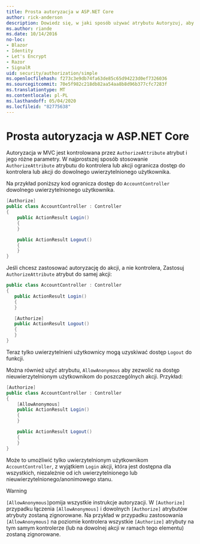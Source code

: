 ```yaml
---
title: Prosta autoryzacja w ASP.NET Core
author: rick-anderson
description: Dowiedz się, w jaki sposób używać atrybutu Autoryzuj, aby ograniczyć dostęp do kontrolerów ASP.NET Core i akcji.
ms.author: riande
ms.date: 10/14/2016
no-loc:
- Blazor
- Identity
- Let's Encrypt
- Razor
- SignalR
uid: security/authorization/simple
ms.openlocfilehash: f273c3e9db74fa63de85c65d94223d0ef7326036
ms.sourcegitcommit: 70e5f982c218db82aa54aa8b8d96b377cfc7283f
ms.translationtype: MT
ms.contentlocale: pl-PL
ms.lasthandoff: 05/04/2020
ms.locfileid: "82775638"
---
```

# <a name="simple-authorization-in-aspnet-core"></a>Prosta autoryzacja w ASP.NET Core

<a name="security-authorization-simple"></a>

Autoryzacja w MVC jest kontrolowana przez `AuthorizeAttribute` atrybut i jego różne parametry. W najprostszej sposób stosowanie `AuthorizeAttribute` atrybutu do kontrolera lub akcji ogranicza dostęp do kontrolera lub akcji do dowolnego uwierzytelnionego użytkownika.

Na przykład poniższy kod ogranicza dostęp do `AccountController` dowolnego uwierzytelnionego użytkownika.

```csharp
[Authorize]
public class AccountController : Controller
{
    public ActionResult Login()
    {
    }

    public ActionResult Logout()
    {
    }
}
```

Jeśli chcesz zastosować autoryzację do akcji, a nie kontrolera, Zastosuj `AuthorizeAttribute` atrybut do samej akcji:

```csharp
public class AccountController : Controller
{
   public ActionResult Login()
   {
   }

   [Authorize]
   public ActionResult Logout()
   {
   }
}
```

Teraz tylko uwierzytelnieni użytkownicy mogą uzyskiwać dostęp `Logout` do funkcji.

Można również użyć atrybutu, `AllowAnonymous` aby zezwolić na dostęp nieuwierzytelnionym użytkownikom do poszczególnych akcji. Przykład:

```csharp
[Authorize]
public class AccountController : Controller
{
    [AllowAnonymous]
    public ActionResult Login()
    {
    }

    public ActionResult Logout()
    {
    }
}
```

Może to umożliwić tylko uwierzytelnionym użytkownikom `AccountController`, z wyjątkiem `Login` akcji, która jest dostępna dla wszystkich, niezależnie od ich uwierzytelnionego lub nieuwierzytelnionego/anonimowego stanu.

> [!WARNING]
> `[AllowAnonymous]`pomija wszystkie instrukcje autoryzacji. W `[Authorize]` przypadku łączenia `[AllowAnonymous]` i dowolnych `[Authorize]` atrybutów atrybuty zostaną zignorowane. Na przykład w przypadku zastosowania `[AllowAnonymous]` na poziomie kontrolera wszystkie `[Authorize]` atrybuty na tym samym kontrolerze (lub na dowolnej akcji w ramach tego elementu) zostaną zignorowane.
